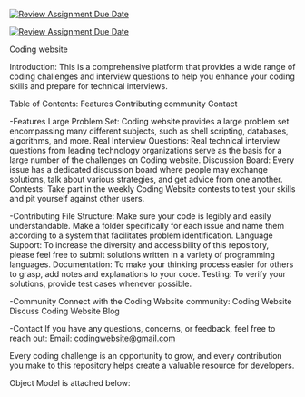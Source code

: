 [![Review Assignment Due Date](https://classroom.github.com/assets/deadline-readme-button-24ddc0f5d75046c5622901739e7c5dd533143b0c8e959d652212380cedb1ea36.svg)](https://classroom.github.com/a/OuSBNpwM)


[![Review Assignment Due Date](https://classroom.github.com/assets/deadline-readme-button-24ddc0f5d75046c5622901739e7c5dd533143b0c8e959d652212380cedb1ea36.svg)](https://classroom.github.com/a/OuSBNpwM)

Coding website

Introduction:
This is a comprehensive platform that provides a wide range of coding challenges and interview questions to help you enhance your coding skills and prepare for technical interviews.

Table of Contents:
Features
Contributing
community
Contact

-Features
Large Problem Set: Coding website provides a large problem set encompassing many different subjects, such as shell scripting, databases, algorithms, and more.
Real Interview Questions: Real technical interview questions from leading technology organizations serve as the basis for a large number of the challenges on Coding website.
Discussion Board: Every issue has a dedicated discussion board where people may exchange solutions, talk about various strategies, and get advice from one another.
Contests: Take part in the weekly Coding Website contests to test your skills and pit yourself against other users.

-Contributing
File Structure: Make sure your code is legibly and easily understandable. Make a folder specifically for each issue and name them according to a system that facilitates problem identification.
Language Support: To increase the diversity and accessibility of this repository, please feel free to submit solutions written in a variety of programming languages.
Documentation: To make your thinking process easier for others to grasp, add notes and explanations to your code.
Testing: To verify your solutions, provide test cases whenever possible.

-Community
Connect with the Coding Website community:
Coding Website Discuss
Coding Website Blog

-Contact
If you have any questions, concerns, or feedback, feel free to reach out:
Email: codingwebsite@gmail.com

Every coding challenge is an opportunity to grow, and every contribution you make to this repository helps create a valuable resource for developers.

Object Model is attached below:
